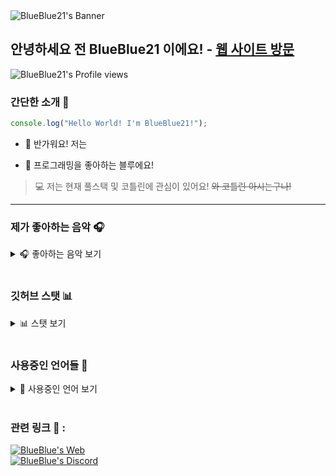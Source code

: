 <img alt="BlueBlue21's Banner" align="center" src="https://raw.githubusercontent.com/bluenoob232/bluenoob232/master/Main.png"/>

## 안녕하세요 전 BlueBlue21 이에요! - [웹 사이트 방문](https://bluenoob232.github.io/BlueBlueMe)

<img alt="BlueBlue21's Profile views" align="left" src="https://komarev.com/ghpvc/?username=blueblue21&style=flat-square"/>

<br>

### 간단한 소개 👋

```javascript
console.log("Hello World! I'm BlueBlue21!");
```

- 👋 반가워요! 저는

- 💙 프로그래밍을 좋아하는 블루에요!

> 💻 저는 현재 풀스택 및 코틀린에 관심이 있어요! ~~와 코틀린 아시는구나!~~

<hr>

### 제가 좋아하는 음악 🎧

<details>
      <summary>🎧 좋아하는 음악 보기</summary>
      <br>
      <a href="https://spotify-github-profile.vercel.app/api/view?uid=316dsuwjcdkvamqengfjw2dzuyny&redirect=true">
            <img alt="BlueBlue21's Spotify" src="https://spotify-github-profile.vercel.app/api/view?uid=316dsuwjcdkvamqengfjw2dzuyny&cover_image=true&theme=default"/>
      </a>
</details>

<br>

### 깃허브 스탯 📊

<details>
      <summary>📊 스탯 보기</summary>
      <br>
      <div align="left">
            <img alt="BlueBlue21's GitHub Stats" src="https://github-readme-stats-mocha-zeta.vercel.app/api?username=bluenoob232&show_icons=true&theme=react"/>
          <img align="top" alt="BlueBlue21's GitHub Top Langs" src="https://github-readme-stats-mocha-zeta.vercel.app/api/top-langs/?username=bluenoob232&show_icons=true&theme=react&layout=compact"/>
      </div>
</details>

<br>

### 사용중인 언어들 💬

<details>
      <summary>💬 사용중인 언어 보기</summary>
      <br>
      <img align="left" alt="Javascript" width="26px" src="https://raw.githubusercontent.com/leopiccionia/programmicons/master/src/javascript.svg"/>
      <img align="left" alt="Typescript" width="26px" src="https://raw.githubusercontent.com/leopiccionia/programmicons/master/src/typescript.svg"/>
      <img align="left" alt="Html" width="26px" src="https://raw.githubusercontent.com/leopiccionia/programmicons/master/src/html5.svg"/>
      <img align="left" alt="Kotlin" width="26px" src="https://raw.githubusercontent.com/leopiccionia/programmicons/master/src/kotlin.svg"/>
      <img align="left" alt="Java" width="26px" src="https://raw.githubusercontent.com/leopiccionia/programmicons/master/src/java.svg"/>
</details>

<br>

### 관련 링크 📌 :

[<img alt="BlueBlue's Web" src="https://img.shields.io/website?style=flat-square&up_color=blue&up_message=BlueBlue%27s%20Web&url=https%3A%2F%2Fbluenoob232.github.io%2FBlueBlueMe%2F"/>](https://bluenoob232.github.io/BlueBlueMe)
<br>
[<img alt="BlueBlue's Discord" src="http://img.shields.io/badge/Discord-%F0%9D%96%A1%F0%9D%97%85%F0%9D%97%8E%F0%9D%96%BE%F0%9D%96%A1%F0%9D%97%85%F0%9D%97%8E%F0%9D%96%BE%232100-blue?style=flat-square"/>](https://discord.com)
